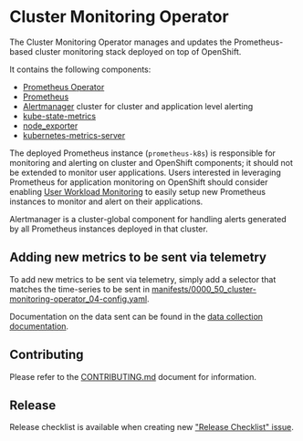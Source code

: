 # Cluster Monitoring Operator

The Cluster Monitoring Operator manages and updates the Prometheus-based cluster monitoring stack deployed on top of OpenShift.

It contains the following components:

* [Prometheus Operator](https://github.com/coreos/prometheus-operator)
* [Prometheus](https://github.com/prometheus/prometheus)
* [Alertmanager](https://github.com/prometheus/alertmanager) cluster for cluster and application level alerting
* [kube-state-metrics](https://github.com/kubernetes/kube-state-metrics)
* [node_exporter](https://github.com/prometheus/node_exporter)
* [kubernetes-metrics-server](https://github.com/openshift/kubernetes-metrics-server)

The deployed Prometheus instance (`prometheus-k8s`) is responsible for monitoring and alerting on cluster and OpenShift components; it should not be extended to monitor user applications. Users interested in leveraging Prometheus for application monitoring on OpenShift should consider enabling [User Workload Monitoring](https://docs.openshift.com/container-platform/4.5/monitoring/monitoring-your-own-services.html) to easily setup new Prometheus instances to monitor and alert on their applications.

Alertmanager is a cluster-global component for handling alerts generated by all Prometheus instances deployed in that cluster.

## Adding new metrics to be sent via telemetry

To add new metrics to be sent via telemetry, simply add a selector that matches the time-series to be sent in [manifests/0000_50_cluster-monitoring-operator_04-config.yaml](manifests/0000_50_cluster-monitoring-operator_04-config.yaml).

Documentation on the data sent can be found in the [data collection documentation](Documentation/data-collection.md).

## Contributing
Please refer to the [CONTRIBUTING.md](./CONTRIBUTING.md) document for information.

## Release

Release checklist is available when creating new ["Release Checklist" issue](https://github.com/openshift/cluster-monitoring-operator/issues/new?template=release.md).
